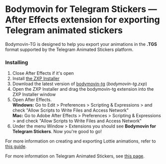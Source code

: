 # Bodymovin for Telegram Stickers — After Effects extension for exporting Telegram animated stickers 

Bodymovin-TG is designed to help you export your animations in the **.TGS** format supported by the Telegram Animated Stickers platform.

### Installing
 
1. Close After Effects if it's open
2. Install [the ZXP Installer][zxp_installer] 
3. Download the latest version of [bodymovin-tg][bodymovin_tg] (*bodymovin-tg.zxp*)
4. Open the ZXP Installer and drag the bodymovin-tg extension into the ZXP Installer window
5. Open After Effects.  
**Windows:** Go to Edit > Preferences > Scripting & Expressions > and check "Allow Scripts to Write Files and Access Network"  
**Mac:** Go to Adobe After Effects > Preferences > Scripting & Expressions > and check "Allow Scripts to Write Files and Access Network"
6. Under the menu Window > Extensions you should see **Bodymovin for Telegram Stickers**. Now you're good to go!

For more information on creating and exporting Lottie animations, refer to [this guide][ae_guide].

For more information on Telegram Animated Stickers, see [this page][animated_stickers].

[//]: # (LINKS)
[zxp_installer]: https://zxpinstaller.com
[bodymovin_tg]: https://github.com/TelegramMessenger/bodymovin-extension/releases
[ae_guide]: http://airbnb.io/lottie/#/after-effects?id=creating-lottie-animations
[animated_stickers]: https://core.telegram.org/animated_stickers.
